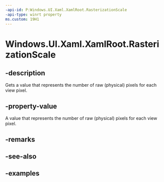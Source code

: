 ```yaml
---
-api-id: P:Windows.UI.Xaml.XamlRoot.RasterizationScale
-api-type: winrt property
ms.custom: 19H1
---
```


<!-- Property syntax.
public double RasterizationScale { get; }
-->

# Windows.UI.Xaml.XamlRoot.RasterizationScale

## -description

Gets a value that represents the number of raw (physical) pixels for each view pixel.



## -property-value

A value that represents the number of raw (physical) pixels for each view pixel.

## -remarks

## -see-also

## -examples

